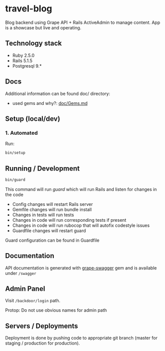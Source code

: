 # travel-blog

Blog backend using Grape API + Rails ActiveAdmin to manage content. App is a showcase but live and operating.

## Technology stack

- Ruby 2.5.0
- Rails 5.1.5
- Postgresql 9.*

## Docs

Additional information can be found doc/ directory:
- used gems and why?: [doc/Gems.md](doc/Gems.md)


## Setup (local/dev)

### 1. Automated

Run:

```bash
bin/setup
```

## Running / Development

```bash
bin/guard
```
This command will run *guard* which will run Rails and listen for changes in the code
* Config changes will restart Rails server
* Gemfile changes will run bundle install
* Changes in tests will run tests
* Changes in code will run corresponding tests if present
* Changes in code will run rubocop that will autofix codestyle issues
* Guardfile changes will restart guard

Guard configuration can be found in Guardfile


## Documentation

API documentation is generated with [grape-swagger](https://github.com/tim-vandecasteele/grape-swagger) gem and is available under ```/swagger```


## Admin Panel

Visit ```/backdoor/login``` path.

Protop: Do not use obvious names for admin path

## Servers / Deployments

Deployment is done by pushing code to appropriate git branch (master for staging / production for production).

